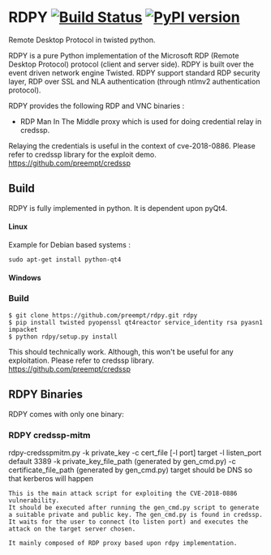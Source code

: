# RDPY [![Build Status](https://travis-ci.org/citronneur/rdpy.svg?branch=dev)](https://travis-ci.org/citronneur/rdpy) [![PyPI version](https://badge.fury.io/py/rdpy.png)](http://badge.fury.io/py/rdpy)

Remote Desktop Protocol in twisted python.

RDPY is a pure Python implementation of the Microsoft RDP (Remote Desktop Protocol) protocol (client and server side). RDPY is built over the event driven network engine Twisted. RDPY support standard RDP security layer, RDP over SSL and NLA authentication (through ntlmv2 authentication protocol).

RDPY provides the following RDP and VNC binaries :
* RDP Man In The Middle proxy which is used for doing credential relay in credssp.

Relaying the credentials is useful in the context of cve-2018-0886.
Please refer to credssp library for the exploit demo.
https://github.com/preempt/credssp

## Build

RDPY is fully implemented in python. It is dependent upon pyQt4. 

#### Linux

Example for Debian based systems :
```
sudo apt-get install python-qt4
```

#### Windows

### Build

```
$ git clone https://github.com/preempt/rdpy.git rdpy
$ pip install twisted pyopenssl qt4reactor service_identity rsa pyasn1 impacket
$ python rdpy/setup.py install
```
This should technically work. Although, this won't be useful for any exploitation. 
Please refer to credssp library. https://github.com/preempt/credssp



## RDPY Binaries

RDPY comes with only one binary:

### RDPY credssp-mitm 

rdpy-credsspmitm.py -k private_key -c cert_file [-l port]  target
            -l listen_port default 3389
            -k private_key_file_path (generated by gen_cmd.py)
            -c certificate_file_path (generated by gen_cmd.py)
            target should be DNS so that kerberos will happen

    This is the main attack script for exploiting the CVE-2018-0886 vulnerability.
    It should be executed after running the gen_cmd.py script to generate a suitable private and public key. The gen_cmd.py is found in credssp. 
    It waits for the user to connect (to listen port) and executes the attack on the target server chosen.

    It mainly composed of RDP proxy based upon rdpy implementation.
